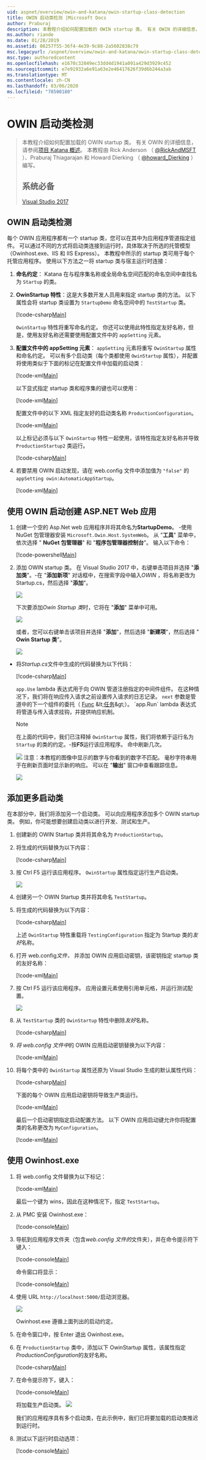 ```yaml
---
uid: aspnet/overview/owin-and-katana/owin-startup-class-detection
title: OWIN 启动类检测 |Microsoft Docs
author: Praburaj
description: 本教程介绍如何配置加载的 OWIN startup 类。 有关 OWIN 的详细信息，请参阅项目 Katana 概述。 本教程为 。
ms.author: riande
ms.date: 01/28/2019
ms.assetid: 08257f55-36f4-4e39-9c88-2a5602838c79
msc.legacyurl: /aspnet/overview/owin-and-katana/owin-startup-class-detection
msc.type: authoredcontent
ms.openlocfilehash: e1670c32049ec33dd4d1941a091a429d3929c452
ms.sourcegitcommit: e7e91932a6e91a63e2e46417626f39d6b244a3ab
ms.translationtype: MT
ms.contentlocale: zh-CN
ms.lasthandoff: 03/06/2020
ms.locfileid: "78500180"
---
```

# <a name="owin-startup-class-detection"></a>OWIN 启动类检测

> 本教程介绍如何配置加载的 OWIN startup 类。 有关 OWIN 的详细信息，请参阅[项目 Katana 概述](an-overview-of-project-katana.md)。 本教程由 Rick Anderson （ [@RickAndMSFT](https://twitter.com/#!/RickAndMSFT) ）、Praburaj Thiagarajan 和 Howard Dierking （ [@howard\_Dierking](https://twitter.com/howard_dierking) ）编写。
>
> ## <a name="prerequisites"></a>系统必备
>
> [Visual Studio 2017](https://visualstudio.microsoft.com/downloads/)

## <a name="owin-startup-class-detection"></a>OWIN 启动类检测

 每个 OWIN 应用程序都有一个 startup 类，您可以在其中为应用程序管道指定组件。 可以通过不同的方式将启动类连接到运行时，具体取决于所选的托管模型（Owinhost.exe、IIS 和 IIS Express）。 本教程中所示的 startup 类可用于每个托管应用程序。 使用以下方法之一将 startup 类与宿主运行时连接：

1. **命名约定**： Katana 在与程序集名称或全局命名空间匹配的命名空间中查找名为 `Startup` 的类。
2. **OwinStartup 特性**：这是大多数开发人员用来指定 startup 类的方法。 以下属性会将 startup 类设置为 `StartupDemo` 命名空间中的 `TestStartup` 类。

    [!code-csharp[Main](owin-startup-class-detection/samples/sample1.cs)]

   `OwinStartup` 特性将重写命名约定。 你还可以使用此特性指定友好名称，但是，使用友好名称还需要使用配置文件中的 `appSetting` 元素。
3. **配置文件中的 appSetting 元素**： `appSetting` 元素将重写 `OwinStartup` 属性和命名约定。 可以有多个启动类（每个类都使用 `OwinStartup` 属性），并配置将使用类似于下面的标记在配置文件中加载的启动类：

    [!code-xml[Main](owin-startup-class-detection/samples/sample2.xml)]

   以下显式指定 startup 类和程序集的键也可以使用：

    [!code-xml[Main](owin-startup-class-detection/samples/sample3.xml)]

   配置文件中的以下 XML 指定友好的启动类名称 `ProductionConfiguration`。

    [!code-xml[Main](owin-startup-class-detection/samples/sample4.xml)]

   以上标记必须与以下 `OwinStartup` 特性一起使用，该特性指定友好名称并导致 `ProductionStartup2` 类运行。

    [!code-csharp[Main](owin-startup-class-detection/samples/sample5.cs?highlight=1,16)]
4. 若要禁用 OWIN 启动发现，请在 web.config 文件中添加值为 `"false"` 的 `appSetting owin:AutomaticAppStartup`。

    [!code-xml[Main](owin-startup-class-detection/samples/sample6.xml)]

## <a name="create-an-aspnet-web-app-using-owin-startup"></a>使用 OWIN 启动创建 ASP.NET Web 应用

1. 创建一个空的 Asp.Net web 应用程序并将其命名为**StartupDemo**。 -使用 NuGet 包管理器安装 `Microsoft.Owin.Host.SystemWeb`。 从 "**工具**" 菜单中，依次选择 " **NuGet 包管理器**" 和 "**程序包管理器控制台**"。 输入以下命令：

    [!code-powershell[Main](owin-startup-class-detection/samples/sample7.ps1)]
2. 添加 OWIN startup 类。 在 Visual Studio 2017 中，右键单击项目并选择 "**添加类**"。-在 "**添加新项**" 对话框中，在搜索字段中输入*OWIN* ，将名称更改为 Startup.cs，然后选择 "**添加**"。

     ![](owin-startup-class-detection/_static/image1.png)

   下次要添加*Owin Startup 类*时，它将在 "**添加**" 菜单中可用。

     ![](owin-startup-class-detection/_static/image2.png)

   或者，您可以右键单击该项目并选择 "**添加**"，然后选择 "**新建项**"，然后选择 " **Owin Startup 类**"。

     ![](owin-startup-class-detection/_static/image3.png)

- 将*Startup.cs*文件中生成的代码替换为以下代码：

    [!code-csharp[Main](owin-startup-class-detection/samples/sample8.cs?highlight=5,7,15-28,31-34)]

  `app.Use` lambda 表达式用于向 OWIN 管道注册指定的中间件组件。 在这种情况下，我们将在响应传入请求之前设置传入请求的日志记录。 `next` 参数是管道中的下一个组件的委托（ [Func](https://msdn.microsoft.com/library/bb534960(v=vs.100).aspx) &lt;[任务](https://msdn.microsoft.com/library/dd321424(v=vs.100).aspx)&gt;）。 `app.Run` lambda 表达式将管道与传入请求挂钩，并提供响应机制。
     > [!NOTE]
     > 在上面的代码中，我们已注释掉 `OwinStartup` 属性，我们将依赖于运行名为 `Startup` 的类的约定。-按***F5***运行该应用程序。 命中刷新几次。

    ![](owin-startup-class-detection/_static/image4.png) 注意：本教程的图像中显示的数字与你看到的数字不匹配。 毫秒字符串用于在刷新页面时显示新的响应。
  可以在 "**输出**" 窗口中查看跟踪信息。

    ![](owin-startup-class-detection/_static/image5.png)

## <a name="add-more-startup-classes"></a>添加更多启动类

在本部分中，我们将添加另一个启动类。 可以向应用程序添加多个 OWIN startup 类。 例如，你可能想要创建启动类以进行开发、测试和生产。

1. 创建新的 OWIN Startup 类并将其命名为 `ProductionStartup`。
2. 将生成的代码替换为以下内容：

    [!code-csharp[Main](owin-startup-class-detection/samples/sample9.cs?highlight=14-18)]
3. 按 Ctrl F5 运行该应用程序。 `OwinStartup` 属性指定运行生产启动类。

    ![](owin-startup-class-detection/_static/image6.png)
4. 创建另一个 OWIN Startup 类并将其命名 `TestStartup`。
5. 将生成的代码替换为以下内容：

    [!code-csharp[Main](owin-startup-class-detection/samples/sample10.cs?highlight=6,14-18)]

   上述 `OwinStartup` 特性重载将 `TestingConfiguration` 指定为 Startup 类的*友好*名称。
6. 打开 web.config*文件，* 并添加 OWIN 应用启动密钥，该密钥指定 startup 类的友好名称：

    [!code-xml[Main](owin-startup-class-detection/samples/sample11.xml?highlight=3-5)]
7. 按 Ctrl F5 运行该应用程序。 应用设置元素使用引用单元格，并运行测试配置。

    ![](owin-startup-class-detection/_static/image7.png)
8. 从 `TestStartup` 类的 `OwinStartup` 特性中删除*友好*名称。

    [!code-csharp[Main](owin-startup-class-detection/samples/sample12.cs)]
9. *将 web.config 文件中*的 OWIN 应用启动密钥替换为以下内容：

    [!code-xml[Main](owin-startup-class-detection/samples/sample13.xml)]
10. 将每个类中的 `OwinStartup` 属性还原为 Visual Studio 生成的默认属性代码：

    [!code-csharp[Main](owin-startup-class-detection/samples/sample14.cs)]

    下面的每个 OWIN 应用启动密钥将导致生产类运行。

    [!code-xml[Main](owin-startup-class-detection/samples/sample15.xml)]

    最后一个启动密钥指定启动配置方法。 以下 OWIN 应用启动键允许你将配置类的名称更改为 `MyConfiguration`。

    [!code-xml[Main](owin-startup-class-detection/samples/sample16.xml)]

## <a name="using-owinhostexe"></a>使用 Owinhost.exe

1. 将 web.config 文件替换为以下标记：

    [!code-xml[Main](owin-startup-class-detection/samples/sample17.xml?highlight=3-6)]

   最后一个键为 wins，因此在这种情况下，指定 `TestStartup`。
2. 从 PMC 安装 Owinhost.exe：

    [!code-console[Main](owin-startup-class-detection/samples/sample18.cmd)]
3. 导航到应用程序文件夹（包含*web.config 文件的*文件夹），并在命令提示符下键入：

    [!code-console[Main](owin-startup-class-detection/samples/sample19.cmd)]

   命令窗口将显示：

    [!code-console[Main](owin-startup-class-detection/samples/sample20.cmd)]
4. 使用 URL `http://localhost:5000/`启动浏览器。

    ![](owin-startup-class-detection/_static/image8.png)

   Owinhost.exe 遵循上面列出的启动约定。
5. 在命令窗口中，按 Enter 退出 Owinhost.exe。
6. 在 `ProductionStartup` 类中，添加以下 OwinStartup 属性，该属性指定*ProductionConfiguration*的友好名称。

    [!code-csharp[Main](owin-startup-class-detection/samples/sample21.cs)]
7. 在命令提示符下，键入：

    [!code-console[Main](owin-startup-class-detection/samples/sample22.cmd)]

   将加载生产启动类。
    ![](owin-startup-class-detection/_static/image9.png)

   我们的应用程序具有多个启动类，在此示例中，我们已将要加载的启动类推迟到运行时。
8. 测试以下运行时启动选项：

    [!code-console[Main](owin-startup-class-detection/samples/sample23.cmd)]

